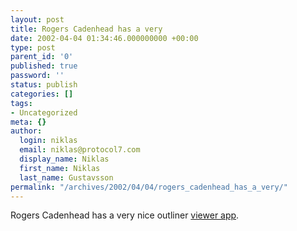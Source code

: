 ```yaml
---
layout: post
title: Rogers Cadenhead has a very
date: 2002-04-04 01:34:46.000000000 +00:00
type: post
parent_id: '0'
published: true
password: ''
status: publish
categories: []
tags:
- Uncategorized
meta: {}
author:
  login: niklas
  email: niklas@protocol7.com
  display_name: Niklas
  first_name: Niklas
  last_name: Gustavsson
permalink: "/archives/2002/04/04/rogers_cadenhead_has_a_very/"
---
```

Rogers Cadenhead has a very nice outliner [viewer app](http://rcs.myelin.cjb.net/users/0000001/2002/03/30.html).

